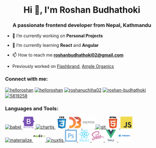 <h1 align="center">Hi 👋, I'm Roshan Budhathoki</h1>
<h3 align="center">A passionate frontend developer from Nepal, Kathmandu</h3>

- 🔭 I’m currently working on **Personal Projects**

- 🌱 I’m currently learning **React** and **Angular**

- 📫 How to reach me **roshanbudhathoki02@gmail.com**
- Previously worked on [Flashbrand](https://flashbrand.me/), [Ample Organics](https://ampleorganics.com/en/)
<h3 align="left">Connect with me:</h3>
<p align="left">
<a href="https://codepen.io/helloroshan" target="blank"><img align="center" src="https://cdn.jsdelivr.net/npm/simple-icons@3.0.1/icons/codepen.svg" alt="helloroshan" height="30" width="40" /></a>
<a href="https://dev.to/helloroshan" target="blank"><img align="center" src="https://cdn.jsdelivr.net/npm/simple-icons@3.0.1/icons/dev-dot-to.svg" alt="helloroshan" height="30" width="40" /></a>
<a href="https://twitter.com/roshanuchiha02" target="blank"><img align="center" src="https://cdn.jsdelivr.net/npm/simple-icons@3.0.1/icons/twitter.svg" alt="roshanuchiha02" height="30" width="40" /></a>
<a href="https://linkedin.com/in/roshan-budhathoki" target="blank"><img align="center" src="https://cdn.jsdelivr.net/npm/simple-icons@3.0.1/icons/linkedin.svg" alt="roshan-budhathoki" height="30" width="40" /></a>
<a href="https://stackoverflow.com/users/5819258" target="blank"><img align="center" src="https://cdn.jsdelivr.net/npm/simple-icons@3.0.1/icons/stackoverflow.svg" alt="5819258" height="30" width="40" /></a>
</p>

<h3 align="left">Languages and Tools:</h3>
<p align="left"> <a href="https://babeljs.io/" target="_blank"> <img src="https://www.vectorlogo.zone/logos/babeljs/babeljs-icon.svg" alt="babel" width="40" height="40"/> </a> <a href="https://getbootstrap.com" target="_blank"> <img src="https://raw.githubusercontent.com/devicons/devicon/master/icons/bootstrap/bootstrap-plain-wordmark.svg" alt="bootstrap" width="40" height="40"/> </a> <a href="https://www.chartjs.org" target="_blank"> <img src="https://www.chartjs.org/media/logo-title.svg" alt="chartjs" width="40" height="40"/> </a> <a href="https://www.w3schools.com/css/" target="_blank"> <img src="https://raw.githubusercontent.com/devicons/devicon/master/icons/css3/css3-original-wordmark.svg" alt="css3" width="40" height="40"/> </a> <a href="https://d3js.org/" target="_blank"> <img src="https://raw.githubusercontent.com/devicons/devicon/master/icons/d3js/d3js-original.svg" alt="d3js" width="40" height="40"/> </a> <a href="https://expressjs.com" target="_blank"> <img src="https://raw.githubusercontent.com/devicons/devicon/master/icons/express/express-original-wordmark.svg" alt="express" width="40" height="40"/> </a> <a href="https://git-scm.com/" target="_blank"> <img src="https://www.vectorlogo.zone/logos/git-scm/git-scm-icon.svg" alt="git" width="40" height="40"/> </a> <a href="https://www.w3.org/html/" target="_blank"> <img src="https://raw.githubusercontent.com/devicons/devicon/master/icons/html5/html5-original-wordmark.svg" alt="html5" width="40" height="40"/> </a> <a href="https://developer.mozilla.org/en-US/docs/Web/JavaScript" target="_blank"> <img src="https://raw.githubusercontent.com/devicons/devicon/master/icons/javascript/javascript-original.svg" alt="javascript" width="40" height="40"/> </a> <a href="https://materializecss.com/" target="_blank"> <img src="https://raw.githubusercontent.com/prplx/svg-logos/5585531d45d294869c4eaab4d7cf2e9c167710a9/svg/materialize.svg" alt="materialize" width="40" height="40"/> </a> <a href="https://nodejs.org" target="_blank"> <img src="https://raw.githubusercontent.com/devicons/devicon/master/icons/nodejs/nodejs-original-wordmark.svg" alt="nodejs" width="40" height="40"/> </a> <a href="https://nuxtjs.org/" target="_blank"> <img src="https://www.vectorlogo.zone/logos/nuxtjs/nuxtjs-icon.svg" alt="nuxtjs" width="40" height="40"/> </a> <a href="https://www.photoshop.com/en" target="_blank"> <img src="https://raw.githubusercontent.com/devicons/devicon/master/icons/photoshop/photoshop-line.svg" alt="photoshop" width="40" height="40"/> </a> <a href="https://reactjs.org/" target="_blank"> <img src="https://raw.githubusercontent.com/devicons/devicon/master/icons/react/react-original-wordmark.svg" alt="react" width="40" height="40"/> </a> <a href="https://sass-lang.com" target="_blank"> <img src="https://raw.githubusercontent.com/devicons/devicon/master/icons/sass/sass-original.svg" alt="sass" width="40" height="40"/> </a> <a href="https://vuejs.org/" target="_blank"> <img src="https://raw.githubusercontent.com/devicons/devicon/master/icons/vuejs/vuejs-original-wordmark.svg" alt="vuejs" width="40" height="40"/> </a> <a href="https://webpack.js.org" target="_blank"> <img src="https://raw.githubusercontent.com/devicons/devicon/d00d0969292a6569d45b06d3f350f463a0107b0d/icons/webpack/webpack-original-wordmark.svg" alt="webpack" width="40" height="40"/> </a> </p>
